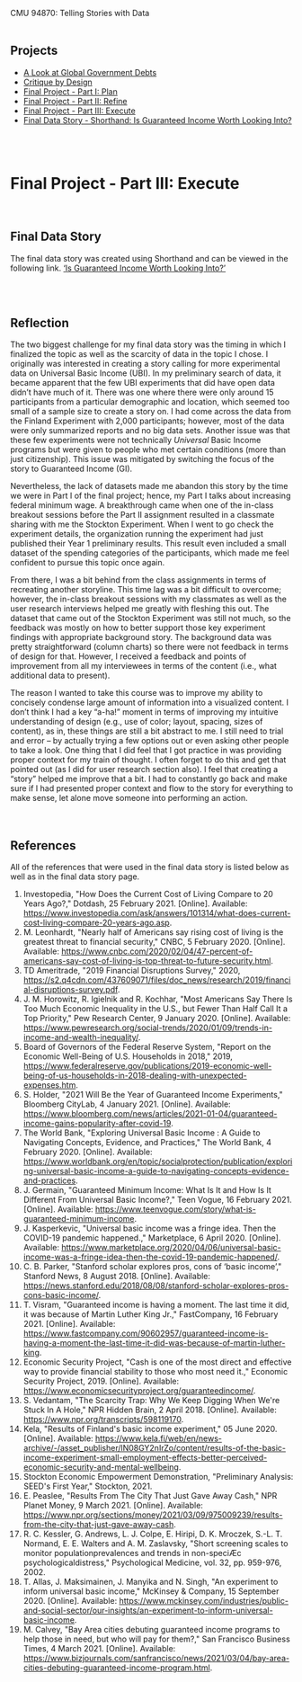 CMU 94870: Telling Stories with Data
<br><br>
## Projects
* [A Look at Global Government Debts](https://konomi-n.github.io/Portfolio/a2)
* [Critique by Design](https://konomi-n.github.io/Portfolio/a3-a4)
* [Final Project - Part I: Plan](http://konomi-n.github.io/Portfolio/p1)
* [Final Project - Part II: Refine](http://konomi-n.github.io/Portfolio/p2)
* [Final Project - Part III: Execute](http://konomi-n.github.io/Portfolio/p3)
* [Final Data Story - Shorthand: Is Guaranteed Income Worth Looking Into?](https://carnegiemellon.shorthandstories.com/gi/index.html)

<br><br>
# Final Project - Part III: Execute
<br>

## Final Data Story
The final data story was created using Shorthand and can be viewed in the following link.
[‘Is Guaranteed Income Worth Looking Into?’](https://carnegiemellon.shorthandstories.com/gi/index.html)

<br><br>
## Reflection
The two biggest challenge for my final data story was the timing in which I finalized the topic as well as the scarcity of data in the topic I chose. I originally was interested in creating a story calling for more experimental data on Universal Basic Income (UBI). In my preliminary search of data, it became apparent that the few UBI experiments that did have open data didn’t have much of it. There was one where there were only around 15 participants from a particular demographic and location, which seemed too small of a sample size to create a story on. I had come across the data from the Finland Experiment with 2,000 participants; however, most of the data were only summarized reports and no big data sets. Another issue was that these few experiments were not technically _Universal_ Basic Income programs but were given to people who met certain conditions (more than just citizenship). This issue was mitigated by switching the focus of the story to Guaranteed Income (GI). 

Nevertheless, the lack of datasets made me abandon this story by the time we were in Part I of the final project; hence, my Part I talks about increasing federal minimum wage. A breakthrough came when one of the in-class breakout sessions before the Part II assignment resulted in a classmate sharing with me the Stockton Experiment. When I went to go check the experiment details, the organization running the experiment had just published their Year 1 preliminary results. This result even included a small dataset of the spending categories of the participants, which made me feel confident to pursue this topic once again. 

From there, I was a bit behind from the class assignments in terms of recreating another storyline. This time lag was a bit difficult to overcome; however, the in-class breakout sessions with my classmates as well as the user research interviews helped me greatly with fleshing this out. The dataset that came out of the Stockton Experiment was still not much, so the feedback was mostly on how to better support those key experiment findings with appropriate background story. The background data was pretty straightforward (column charts) so there were not feedback in terms of design for that. However, I received a feedback and points of improvement from all my interviewees in terms of the content (i.e., what additional data to present). 

The reason I wanted to take this course was to improve my ability to concisely condense large amount of information into a visualized content. I don’t think I had a key “a-ha!” moment in terms of improving my intuitive understanding of design (e.g., use of color; layout, spacing, sizes of content), as in, these things are still a bit abstract to me. I still need to trial and error – by actually trying a few options out or even asking other people to take a look. One thing that I did feel that I got practice in was providing proper context for my train of thought. I often forget to do this and get that pointed out (as I did for user research section also). I feel that creating a “story” helped me improve that a bit. I had to constantly go back and make sure if I had presented proper context and flow to the story for everything to make sense, let alone move someone into performing an action.  
<br><br>
## References
All of the references that were used in the final data story is listed below as well as in the final data story page. 
1.	Investopedia, "How Does the Current Cost of Living Compare to 20 Years Ago?," Dotdash, 25 February 2021. [Online]. Available: https://www.investopedia.com/ask/answers/101314/what-does-current-cost-living-compare-20-years-ago.asp.
2.	M. Leonhardt, "Nearly half of Americans say rising cost of living is the greatest threat to financial security," CNBC, 5 February 2020. [Online]. Available: https://www.cnbc.com/2020/02/04/47-percent-of-americans-say-cost-of-living-is-top-threat-to-future-security.html.
3.	TD Ameritrade, "2019 Financial Disruptions Survey," 2020, https://s2.q4cdn.com/437609071/files/doc_news/research/2019/financial-disruptions-survey.pdf.
4.	J. M. Horowitz, R. Igielnik and R. Kochhar, "Most Americans Say There Is Too Much Economic Inequality in the U.S., but Fewer Than Half Call It a Top Priority," Pew Research Center, 9 January 2020. [Online]. Available: https://www.pewresearch.org/social-trends/2020/01/09/trends-in-income-and-wealth-inequality/.
5.	Board of Governors of the Federal Reserve System, "Report on the Economic Well-Being of U.S. Households in 2018," 2019, https://www.federalreserve.gov/publications/2019-economic-well-being-of-us-households-in-2018-dealing-with-unexpected-expenses.htm.
6.	S. Holder, "2021 Will Be the Year of Guaranteed Income Experiments," Bloomberg CityLab, 4 January 2021. [Online]. Available: https://www.bloomberg.com/news/articles/2021-01-04/guaranteed-income-gains-popularity-after-covid-19.
7.	The World Bank, "Exploring Universal Basic Income : A Guide to Navigating Concepts, Evidence, and Practices," The World Bank, 4 February 2020. [Online]. Available: https://www.worldbank.org/en/topic/socialprotection/publication/exploring-universal-basic-income-a-guide-to-navigating-concepts-evidence-and-practices.
8.	J. Germain, "Guaranteed Minimum Income: What Is It and How Is It Different From Universal Basic Income?," Teen Vogue, 16 February 2021. [Online]. Available: https://www.teenvogue.com/story/what-is-guaranteed-minimum-income.
9.	J. Kasperkevic, "Universal basic income was a fringe idea. Then the COVID-19 pandemic happened.," Marketplace, 6 April 2020. [Online]. Available: https://www.marketplace.org/2020/04/06/universal-basic-income-was-a-fringe-idea-then-the-covid-19-pandemic-happened/.
10.	C. B. Parker, "Stanford scholar explores pros, cons of ‘basic income’," Stanford News, 8 August 2018. [Online]. Available: https://news.stanford.edu/2018/08/08/stanford-scholar-explores-pros-cons-basic-income/.
11.	T. Visram, "Guaranteed income is having a moment. The last time it did, it was because of Martin Luther King Jr.," FastCompany, 16 February 2021. [Online]. Available: https://www.fastcompany.com/90602957/guaranteed-income-is-having-a-moment-the-last-time-it-did-was-because-of-martin-luther-king.
12.	Economic Security Project, "Cash is one of the most direct and effective way to provide financial stability to those who most need it.," Economic Security Project, 2019. [Online]. Available: https://www.economicsecurityproject.org/guaranteedincome/.
13.	S. Vedantam, "The Scarcity Trap: Why We Keep Digging When We're Stuck In A Hole," NPR Hidden Brain, 2 April 2018. [Online]. Available: https://www.npr.org/transcripts/598119170.
14.	Kela, "Results of Finland's basic income experiment," 05 June 2020. [Online]. Available: https://www.kela.fi/web/en/news-archive/-/asset_publisher/lN08GY2nIrZo/content/results-of-the-basic-income-experiment-small-employment-effects-better-perceived-economic-security-and-mental-wellbeing.
15.	Stockton Economic Empowerment Demonstration, "Preliminary Analysis: SEED's First Year," Stockton, 2021.
16.	E. Peaslee, "Results From The City That Just Gave Away Cash," NPR Planet Money, 9 March 2021. [Online]. Available: https://www.npr.org/sections/money/2021/03/09/975009239/results-from-the-city-that-just-gave-away-cash.
17.	R. C. Kessler, G. Andrews, L. J. Colpe, E. Hiripi, D. K. Mroczek, S.-L. T. Normand, E. E. Walters and A. M. Zaslavsky, "Short screening scales to monitor populationprevalences and trends in non-speciÆc psychologicaldistress," Psychological Medicine, vol. 32, pp. 959-976, 2002. 
18.	T. Allas, J. Maksimainen, J. Manyika and N. Singh, "An experiment to inform universal basic income," McKinsey & Company, 15 September 2020. [Online]. Available: https://www.mckinsey.com/industries/public-and-social-sector/our-insights/an-experiment-to-inform-universal-basic-income.
19.	M. Calvey, "Bay Area cities debuting guaranteed income programs to help those in need, but who will pay for them?," San Francisco Business Times, 4 March 2021. [Online]. Available: https://www.bizjournals.com/sanfrancisco/news/2021/03/04/bay-area-cities-debuting-guaranteed-income-program.html.
